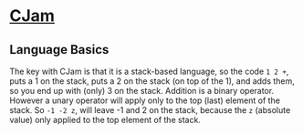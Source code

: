 # [CJam](https://sourceforge.net/p/cjam/wiki/Home/)

## Language Basics

The key with CJam is that it is a stack-based language, so the code `1 2 +`, puts a 1 on the stack, puts a 2 on the stack (on top of the 1), and adds them, so you end up with (only) 3 on the stack. Addition is a binary operator. However a unary operator will apply only to the top (last) element of the stack. So `-1 -2 z`, will leave -1 and 2 on the stack, because the `z` (absolute value) only applied to the top element of the stack.
